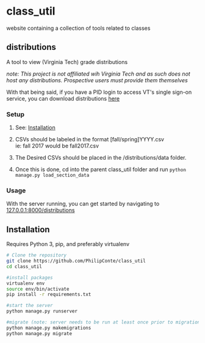 # class_util
website containing a collection of tools related to classes

## distributions
A tool to view (Virginia Tech) grade distributions

*note: This project is not affiliated wih Virginia Tech and as such does not host any distributions. Prospective users must provide them themselves*

With that being said, if you have a PID login to access VT's single sign-on service, you can download distributions [here](https://irweb.ir.vt.edu/webtest/Authenticated/GradeDistribution.aspx)

### Setup
1. See: [Installation](#Installation)

2. CSVs should be labeled in the format [fall/spring]YYYY.csv  
ie: fall 2017 would be fall2017.csv

3. The Desired CSVs should be placed in the /distributions/data folder.

4. Once this is done, cd into the parent class_util folder and run ```python manage.py load_section_data```

### Usage
With the server running, you can get started by navigating to [127.0.0.1:8000/distributions](http://127.0.0.1:8000/distributions)

## Installation
Requires Python 3, pip, and preferably virtualenv
```bash
# Clone the repository
git clone https://github.com/PhilipConte/class_util
cd class_util

#install packages
virtualenv env
source env/bin/activate
pip install -r requirements.txt

#start the server
python manage.py runserver

#migrate (note: server needs to be run at least once prior to migration)
python manage.py makemigrations
python manage.py migrate
```
